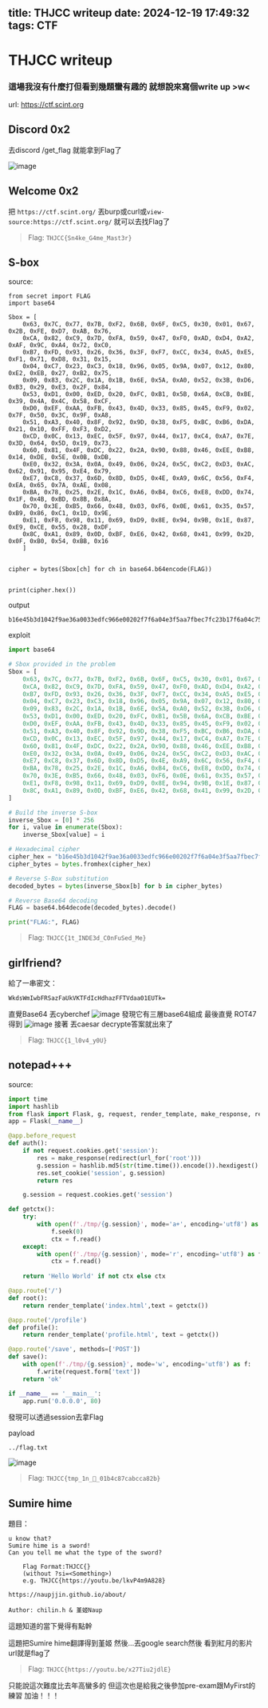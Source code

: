 title: THJCC writeup
date: 2024-12-19 17:49:32
tags: CTF 
---

# THJCC writeup

### 這場我沒有什麼打但看到幾題蠻有趣的 就想說來寫個write up >w<
url: https://ctf.scint.org

## Discord 0x2

去discord /get_flag  就能拿到Flag了

![image](https://hackmd.io/_uploads/HJQPHmbB1e.png)

## Welcome 0x2
把 ```https://ctf.scint.org/``` 丟burp或curl或```view-source:https://ctf.scint.org/```
就可以去找Flag了

>Flag: ```THJCC{Sn4ke_G4me_Mast3r}```

## S-box

source:
```python!
from secret import FLAG
import base64

Sbox = [
    0x63, 0x7C, 0x77, 0x7B, 0xF2, 0x6B, 0x6F, 0xC5, 0x30, 0x01, 0x67, 0x2B, 0xFE, 0xD7, 0xAB, 0x76,
    0xCA, 0x82, 0xC9, 0x7D, 0xFA, 0x59, 0x47, 0xF0, 0xAD, 0xD4, 0xA2, 0xAF, 0x9C, 0xA4, 0x72, 0xC0,
    0xB7, 0xFD, 0x93, 0x26, 0x36, 0x3F, 0xF7, 0xCC, 0x34, 0xA5, 0xE5, 0xF1, 0x71, 0xD8, 0x31, 0x15,
    0x04, 0xC7, 0x23, 0xC3, 0x18, 0x96, 0x05, 0x9A, 0x07, 0x12, 0x80, 0xE2, 0xEB, 0x27, 0xB2, 0x75,
    0x09, 0x83, 0x2C, 0x1A, 0x1B, 0x6E, 0x5A, 0xA0, 0x52, 0x3B, 0xD6, 0xB3, 0x29, 0xE3, 0x2F, 0x84,
    0x53, 0xD1, 0x00, 0xED, 0x20, 0xFC, 0xB1, 0x5B, 0x6A, 0xCB, 0xBE, 0x39, 0x4A, 0x4C, 0x58, 0xCF,
    0xD0, 0xEF, 0xAA, 0xFB, 0x43, 0x4D, 0x33, 0x85, 0x45, 0xF9, 0x02, 0x7F, 0x50, 0x3C, 0x9F, 0xA8,
    0x51, 0xA3, 0x40, 0x8F, 0x92, 0x9D, 0x38, 0xF5, 0xBC, 0xB6, 0xDA, 0x21, 0x10, 0xFF, 0xF3, 0xD2,
    0xCD, 0x0C, 0x13, 0xEC, 0x5F, 0x97, 0x44, 0x17, 0xC4, 0xA7, 0x7E, 0x3D, 0x64, 0x5D, 0x19, 0x73,
    0x60, 0x81, 0x4F, 0xDC, 0x22, 0x2A, 0x90, 0x88, 0x46, 0xEE, 0xB8, 0x14, 0xDE, 0x5E, 0x0B, 0xDB,
    0xE0, 0x32, 0x3A, 0x0A, 0x49, 0x06, 0x24, 0x5C, 0xC2, 0xD3, 0xAC, 0x62, 0x91, 0x95, 0xE4, 0x79,
    0xE7, 0xC8, 0x37, 0x6D, 0x8D, 0xD5, 0x4E, 0xA9, 0x6C, 0x56, 0xF4, 0xEA, 0x65, 0x7A, 0xAE, 0x08,
    0xBA, 0x78, 0x25, 0x2E, 0x1C, 0xA6, 0xB4, 0xC6, 0xE8, 0xDD, 0x74, 0x1F, 0x4B, 0xBD, 0x8B, 0x8A,
    0x70, 0x3E, 0xB5, 0x66, 0x48, 0x03, 0xF6, 0x0E, 0x61, 0x35, 0x57, 0xB9, 0x86, 0xC1, 0x1D, 0x9E,
    0xE1, 0xF8, 0x98, 0x11, 0x69, 0xD9, 0x8E, 0x94, 0x9B, 0x1E, 0x87, 0xE9, 0xCE, 0x55, 0x28, 0xDF,
    0x8C, 0xA1, 0x89, 0x0D, 0xBF, 0xE6, 0x42, 0x68, 0x41, 0x99, 0x2D, 0x0F, 0xB0, 0x54, 0xBB, 0x16
    ]


cipher = bytes(Sbox[ch] for ch in base64.b64encode(FLAG))


print(cipher.hex())
```

output

```txt
b16e45b3d1042f9ae36a0033edfc966e00202f7f6a04e3f5aa7fbec7fc23b17f6a04c75033d12727
```

exploit

```python
import base64

# Sbox provided in the problem
Sbox = [
    0x63, 0x7C, 0x77, 0x7B, 0xF2, 0x6B, 0x6F, 0xC5, 0x30, 0x01, 0x67, 0x2B, 0xFE, 0xD7, 0xAB, 0x76,
    0xCA, 0x82, 0xC9, 0x7D, 0xFA, 0x59, 0x47, 0xF0, 0xAD, 0xD4, 0xA2, 0xAF, 0x9C, 0xA4, 0x72, 0xC0,
    0xB7, 0xFD, 0x93, 0x26, 0x36, 0x3F, 0xF7, 0xCC, 0x34, 0xA5, 0xE5, 0xF1, 0x71, 0xD8, 0x31, 0x15,
    0x04, 0xC7, 0x23, 0xC3, 0x18, 0x96, 0x05, 0x9A, 0x07, 0x12, 0x80, 0xE2, 0xEB, 0x27, 0xB2, 0x75,
    0x09, 0x83, 0x2C, 0x1A, 0x1B, 0x6E, 0x5A, 0xA0, 0x52, 0x3B, 0xD6, 0xB3, 0x29, 0xE3, 0x2F, 0x84,
    0x53, 0xD1, 0x00, 0xED, 0x20, 0xFC, 0xB1, 0x5B, 0x6A, 0xCB, 0xBE, 0x39, 0x4A, 0x4C, 0x58, 0xCF,
    0xD0, 0xEF, 0xAA, 0xFB, 0x43, 0x4D, 0x33, 0x85, 0x45, 0xF9, 0x02, 0x7F, 0x50, 0x3C, 0x9F, 0xA8,
    0x51, 0xA3, 0x40, 0x8F, 0x92, 0x9D, 0x38, 0xF5, 0xBC, 0xB6, 0xDA, 0x21, 0x10, 0xFF, 0xF3, 0xD2,
    0xCD, 0x0C, 0x13, 0xEC, 0x5F, 0x97, 0x44, 0x17, 0xC4, 0xA7, 0x7E, 0x3D, 0x64, 0x5D, 0x19, 0x73,
    0x60, 0x81, 0x4F, 0xDC, 0x22, 0x2A, 0x90, 0x88, 0x46, 0xEE, 0xB8, 0x14, 0xDE, 0x5E, 0x0B, 0xDB,
    0xE0, 0x32, 0x3A, 0x0A, 0x49, 0x06, 0x24, 0x5C, 0xC2, 0xD3, 0xAC, 0x62, 0x91, 0x95, 0xE4, 0x79,
    0xE7, 0xC8, 0x37, 0x6D, 0x8D, 0xD5, 0x4E, 0xA9, 0x6C, 0x56, 0xF4, 0xEA, 0x65, 0x7A, 0xAE, 0x08,
    0xBA, 0x78, 0x25, 0x2E, 0x1C, 0xA6, 0xB4, 0xC6, 0xE8, 0xDD, 0x74, 0x1F, 0x4B, 0xBD, 0x8B, 0x8A,
    0x70, 0x3E, 0xB5, 0x66, 0x48, 0x03, 0xF6, 0x0E, 0x61, 0x35, 0x57, 0xB9, 0x86, 0xC1, 0x1D, 0x9E,
    0xE1, 0xF8, 0x98, 0x11, 0x69, 0xD9, 0x8E, 0x94, 0x9B, 0x1E, 0x87, 0xE9, 0xCE, 0x55, 0x28, 0xDF,
    0x8C, 0xA1, 0x89, 0x0D, 0xBF, 0xE6, 0x42, 0x68, 0x41, 0x99, 0x2D, 0x0F, 0xB0, 0x54, 0xBB, 0x16
]

# Build the inverse S-box
inverse_Sbox = [0] * 256
for i, value in enumerate(Sbox):
    inverse_Sbox[value] = i

# Hexadecimal cipher
cipher_hex = "b16e45b3d1042f9ae36a0033edfc966e00202f7f6a04e3f5aa7fbec7fc23b17f6a04c75033d12727"
cipher_bytes = bytes.fromhex(cipher_hex)

# Reverse S-Box substitution
decoded_bytes = bytes(inverse_Sbox[b] for b in cipher_bytes)

# Reverse Base64 decoding
FLAG = base64.b64decode(decoded_bytes).decode()

print("FLAG:", FLAG)
```

>Flag: ```THJCC{1t_INDE3d_C0nFuSed_Me}```

##  girlfriend? 
給了一串密文：
```
WkdsWmIwbFRSazFaUkVKTFdIcHdhazFFTVdaa01EUTk=
```
直覺Base64 
丟cyberchef
![image](https://hackmd.io/_uploads/B14nAi-SJl.png)
發現它有三層base64組成 最後直覺 ROT47 
得到
![image](https://hackmd.io/_uploads/Hym713-Bkg.png)
接著 丟caesar decrypte答案就出來了

>Flag: ```THJCC{1_l0v4_y0U}```

##  notepad+++

source:

```python
import time
import hashlib
from flask import Flask, g, request, render_template, make_response, redirect, url_for
app = Flask(__name__)

@app.before_request
def auth():
    if not request.cookies.get('session'):
        res = make_response(redirect(url_for('root')))
        g.session = hashlib.md5(str(time.time()).encode()).hexdigest()
        res.set_cookie('session', g.session)
        return res

    g.session = request.cookies.get('session')

def getctx():
    try:
        with open(f'./tmp/{g.session}', mode='a+', encoding='utf8') as f:
            f.seek(0)
            ctx = f.read()
    except:
        with open(f'./tmp/{g.session}', mode='r', encoding='utf8') as f:
            ctx = f.read()
            
    return 'Hello World' if not ctx else ctx

@app.route('/')
def root():
    return render_template('index.html',text = getctx())

@app.route('/profile')
def profile():
    return render_template('profile.html', text = getctx())

@app.route('/save', methods=['POST'])
def save():
    with open(f'./tmp/{g.session}', mode='w', encoding='utf8') as f:
        f.write(request.form['text'])
    return 'ok'

if __name__ == '__main__':
    app.run('0.0.0.0', 80)
```

發現可以透過session去拿Flag

payload
```
../flag.txt
```
![image](https://hackmd.io/_uploads/SJ3KQn-ryl.png)

>Flag: ```THJCC{tmp_1n_🐍_01b4c87cabcca82b}```

##  Sumire hime 
題目：
```
u know that?
Sumire hime is a sword!
Can you tell me what the type of the sword?

    Flag Format:THJCC{}
    (without ?si=<Something>)
    e.g. THJCC{https://youtu.be/lkvP4m9A828}

https://naupjjin.github.io/about/

Author: chilin.h & 堇姬Naup
```

這題知道的當下覺得有點幹

這題把Sumire hime翻譯得到堇姬
然後...丟google search然後
看到紅月的影片 url就是flag了

>Flag: ```THJCC{https://youtu.be/x27Tiu2jdlE}```



只能說這次難度比去年高蠻多的 但這次也是給我之後參加pre-exam跟MyFirst的練習
加油！！！
